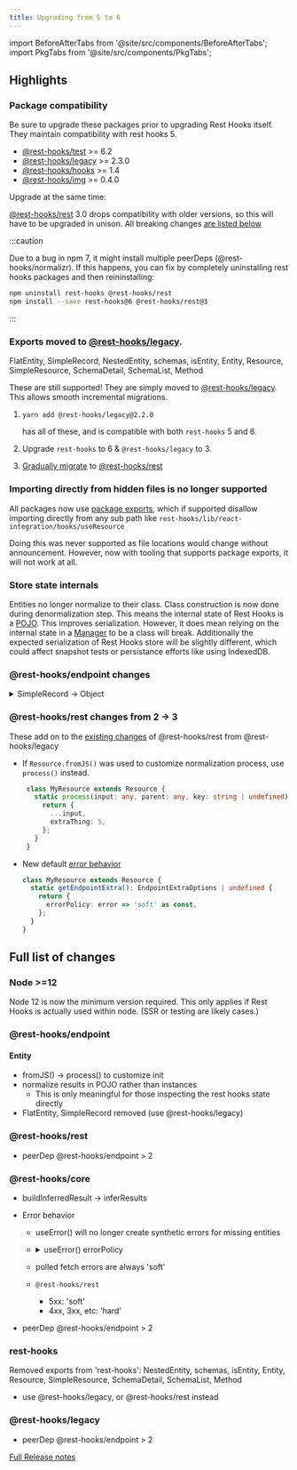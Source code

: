 ```yaml
---
title: Upgrading from 5 to 6
---
```

import BeforeAfterTabs from '@site/src/components/BeforeAfterTabs';
import PkgTabs from '@site/src/components/PkgTabs';

<PkgTabs pkgs="rest-hooks@6 @rest-hooks/rest@3" upgrade />

## Highlights

### Package compatibility

Be sure to upgrade these packages prior to upgrading Rest Hooks itself. They maintain compatibility
with rest hooks 5.

- [@rest-hooks/test](https://www.npmjs.com/package/@rest-hooks/test) >= 6.2
- [@rest-hooks/legacy](https://www.npmjs.com/package/@rest-hooks/legacy) >= 2.3.0
- [@rest-hooks/hooks](https://www.npmjs.com/package/@rest-hooks/hooks) >= 1.4
- [@rest-hooks/img](https://www.npmjs.com/package/@rest-hooks/img) >= 0.4.0

Upgrade at the same time:

[@rest-hooks/rest](https://www.npmjs.com/package/@rest-hooks/rest) 3.0 drops compatibility with
older versions, so this will have to be upgraded in unison. All breaking changes [are listed below](#rest-hooksrest-changes-from-2---3)

:::caution

Due to a bug in npm 7, it might install multiple peerDeps (@rest-hooks/normalizr). If
this happens, you can fix by completely uninstalling rest hooks packages and then reininstalling:

```bash
npm uninstall rest-hooks @rest-hooks/rest
npm install --save rest-hooks@6 @rest-hooks/rest@3
```

:::

### Exports moved to [@rest-hooks/legacy](https://www.npmjs.com/package/@rest-hooks/legacy).

FlatEntity, SimpleRecord, NestedEntity, schemas, isEntity, Entity, Resource, SimpleResource, SchemaDetail, SchemaList, Method

These are still supported! They are simply moved to [@rest-hooks/legacy](https://www.npmjs.com/package/@rest-hooks/legacy). This allows smooth incremental migrations.

1. `yarn add @rest-hooks/legacy@2.2.0`

    has all of these, and is compatible with both `rest-hooks` 5 and 6.
2. Upgrade `rest-hooks` to 6 & `@rest-hooks/legacy` to 3.
3. [Gradually migrate](https://resthooks.io/docs/upgrade/upgrading-to-5#rest-hooksrest) to [@rest-hooks/rest](https://www.npmjs.com/package/@rest-hooks/rest)

### Importing directly from hidden files is no longer supported

All packages now use [package exports](https://webpack.js.org/guides/package-exports/), which if
supported disallow importing directly from any sub path like `rest-hooks/lib/react-integration/hooks/useResource`

Doing this was never supported as file locations would change without announcement. However, now
with tooling that supports package exports, it will not work at all.

### Store state internals

Entities no longer normalize to their class. Class construction is now done during denormalization step.
This means the internal state of Rest Hooks is a [POJO](https://en.wikipedia.org/wiki/Plain_old_Java_object). This
improves serialization. However, it does mean relying on the internal state in a [Manager](https://resthooks.io/docs/api/Manager)
to be a class will break. Additionally the expected serialization of Rest Hooks store will be slightly different, which
could affect snapshot tests or persistance efforts like using IndexedDB.

### @rest-hooks/endpoint changes

<details><summary>SimpleRecord -> Object</summary>

SimpleRecord was removed (though available in [@rest-hooks/legacy](https://www.npmjs.com/package/@rest-hooks/legacy))

[Object](https://resthooks.io/docs/api/Object) can be used instead

<BeforeAfterTabs>

```ts
export class Address extends SimpleRecord {
  readonly street: string = '';
  readonly suite: string = '';
  readonly city: string = '';
  readonly zipcode: string = '';
  readonly createdAt: Date = new Date(0);

  static schema = {
    createdAt: Date,
  };
}
```

<!--after-->

```ts
export const Address = {
  street: '',
  suite: '',
  city: '',
  zipcode: '',
  date: Date,
};
```

</BeforeAfterTabs>

</details>

### @rest-hooks/rest changes from 2 -> 3

These add on to the [existing changes](https://resthooks.io/docs/upgrade/upgrading-to-5#rest-hooksrest) of @rest-hooks/rest from @rest-hooks/legacy

- If `Resource.fromJS()` was used to customize normalization process, use `process()` instead.

   ```ts
    class MyResource extends Resource {
      static process(input: any, parent: any, key: string | undefined): any {
        return {
          ...input,
          extraThing: 5,
        };
      }
    }
    ```

- New default [error behavior](#rest-hookscore)
    ```ts title="To keep existing"
    class MyResource extends Resource {
      static getEndpointExtra(): EndpointExtraOptions | undefined {
        return {
          errorPolicy: error => 'soft' as const,
        };
      }
    }
    ```

## Full list of changes

### Node >=12

Node 12 is now the minimum version required. This only applies if Rest Hooks
is actually used within node. (SSR or testing are likely cases.)

### @rest-hooks/endpoint

#### Entity

- fromJS() -> process() to customize init
- normalize results in POJO rather than instances
  - This is only meaningful for those inspecting the rest hooks state directly
- FlatEntity, SimpleRecord removed (use @rest-hooks/legacy)

### @rest-hooks/rest

- peerDep @rest-hooks/endpoint > 2

### @rest-hooks/core

- buildInferredResult -> inferResults
- Error behavior

  - useError() will no longer create synthetic errors for missing entities
  - <details><summary>useError() errorPolicy</summary>

    #### EndpointExtraOptions

    ```ts
    interface EndpointExtraOptions {
      //...rest
      errorPolicy?: (error: any) => 'soft' | undefined;
    }
    ```

    #### 'soft' vs `undefined`

    - 'soft' avoids errors if existing results are still available (even if stale)
    - `undefined` (hard error) means any error always falls

    #### @rest-hooks/rest

    New default policy: 5xx are soft, else hard.

    `@rest-hooks/rest` is where errors have 'status' members. This concept does not exist in base Endpoints.

    ```ts
      static getEndpointExtra(): EndpointExtraOptions | undefined {
        return;
        return {
          errorPolicy: error =>
            error.status >= 500 ? ('soft' as const) : undefined,
        };
      }
    ```

    #### PollingSubscription

    ```ts
              // never break when data already exists
              errorPolicy: () => 'soft' as const,
    ```

    #### @rest-hooks/legacy - Resource

    Existing policy was to always be 'soft' no matter what. This maintains that behavior.

    ```ts
      /** @deprecated */
      /** Get the request options for this SimpleResource  */
      static getFetchOptions(): FetchOptions | undefined {
        return {
          errorPolicy: () => 'soft' as const,
        };
      }
    ```

    https://github.com/coinbase/rest-hooks/pull/971

     </details>

  - polled fetch errors are always 'soft'
  - `@rest-hooks/rest`
    - 5xx: 'soft'
    - 4xx, 3xx, etc: 'hard'

- peerDep @rest-hooks/endpoint > 2

### rest-hooks

Removed exports from 'rest-hooks': NestedEntity, schemas, isEntity, Entity, Resource, SimpleResource, SchemaDetail, SchemaList, Method

- use @rest-hooks/legacy, or @rest-hooks/rest instead

### @rest-hooks/legacy

- peerDep @rest-hooks/endpoint > 2

[Full Release notes](https://github.com/coinbase/rest-hooks/releases/tag/rest-hooks%406.0.0)
